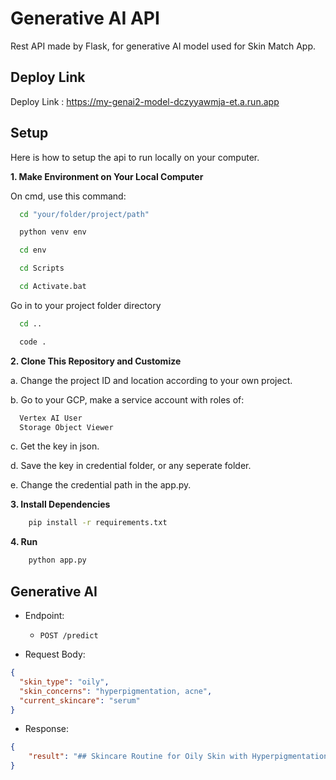 
# Generative AI API

Rest API made by Flask, for generative AI model used for Skin Match App.

## Deploy Link
Deploy Link : https://my-genai2-model-dczyyawmja-et.a.run.app

## Setup

Here is how to setup the api to run locally on your computer.


**1. Make Environment on Your Local Computer**

On cmd, use this command:
```bash
  cd "your/folder/project/path"
```
```bash
  python venv env
```
```bash
  cd env
```
```bash
  cd Scripts
```
```bash
  cd Activate.bat
```
Go in to your project folder directory
```bash
  cd ..
```
```bash
  code .
```


**2. Clone This Repository and Customize**

a. Change the project ID and location according to your own project.

b. Go to your GCP, make a service account with roles of:
```bash
  Vertex AI User
  Storage Object Viewer
```
c. Get the key in json.

d. Save the key in credential folder, or any seperate folder.

e. Change the credential path in the app.py.


**3. Install Dependencies**
```bash
    pip install -r requirements.txt
```


**4. Run**
```bash
    python app.py
```


## Generative AI

* Endpoint:
    * `POST /predict`

* Request Body: 
```json
{
  "skin_type": "oily",
  "skin_concerns": "hyperpigmentation, acne",
  "current_skincare": "serum"
}
```
* Response:
```json
{
    "result": "## Skincare Routine for Oily Skin with Hyperpigmentation and Acne:\n\n**Congratulations on taking the first step towards a clearer, brighter complexion!** Oily skin with hyperpigmentation and acne can be challenging, but with the right routine, you can achieve a healthy glow. Here's a tailored plan for you:\n\n**Morning:**\n\n1. **Cleanse:** Start with a gentle, oil-free cleanser. Look for ingredients like salicylic acid or glycolic acid to help control oil production and exfoliate dead skin cells. Avoid harsh soaps or scrubs that can irritate your skin.\n2. **Treat:** Apply a serum with vitamin C to brighten hyperpigmentation and boost collagen production. Look for a serum with a high concentration of L-Ascorbic Acid (vitamin C) for optimal results.\n3. **Moisturize:** Use a lightweight, oil-free moisturizer with SPF 30 or higher. This will hydrate your skin without clogging pores and protect it from sun damage, which can worsen hyperpigmentation.\n4. **Spot Treat:** If you have active acne, apply a spot treatment with benzoyl peroxide or salicylic acid to the affected areas.\n\n**Evening:**\n\n1. **Double Cleanse:** Remove makeup and impurities with an oil-based cleanser followed by a water-based cleanser. This ensures a thorough clean without stripping your skin of its natural oils.\n2. **Exfoliate:** 2-3 times a week, use a chemical exfoliant with glycolic acid or salicylic acid to remove dead skin cells and prevent clogged pores.\n3. **Treat:** Apply a serum with retinol or niacinamide to address hyperpigmentation and acne. Retinol can be drying, so start with a low concentration and gradually increase as your skin tolerates it. Niacinamide is a gentler option that can also help control oil production.\n4. **Moisturize:** Use a lightweight, oil-free moisturizer.\n5. **Spot Treat:** Apply a spot treatment as needed.\n\n**What to Avoid:**\n\n* **Heavy creams and oils:** These can clog pores and worsen acne.\n* **Harsh scrubs:** These can irritate your skin and make hyperpigmentation worse.\n* **Fragrances and dyes:** These can irritate sensitive skin.\n* **Over-exfoliating:** Exfoliating too often can damage your skin barrier and make it more prone to breakouts.\n* **Picking or squeezing pimples:** This can lead to scarring and infection.\n\n**Additional Tips:**\n\n* **Drink plenty of water:** Staying hydrated is essential for healthy skin.\n* **Eat a balanced diet:** Avoid processed foods and sugary drinks, which can contribute to acne.\n* **Manage stress:** Stress can trigger acne breakouts. Find healthy ways to manage stress, such as exercise or meditation.\n* **Be patient:** It takes time to see results from a skincare routine. Be consistent and don't give up!\n\n**Remember:** This is a general guideline. It's always best to consult with a dermatologist or licensed esthetician for personalized advice based on your specific skin concerns. They can help you create a customized skincare routine that addresses your individual needs. \n"
}
```
